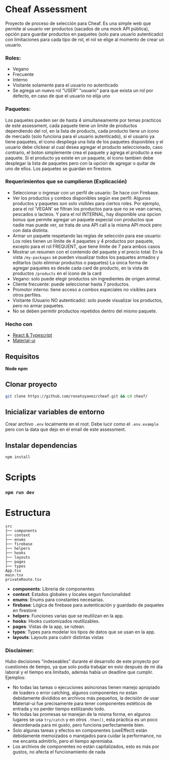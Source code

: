 # Cheaf Assessment

Proyecto de proceso de selección para Cheaf. Es una simple web que permite al usuario ver productos (sacados de una mock API pública), opción para guardar productos en paquetes (solo para usuario autenticado) con limitaciones para cada tipo de rol, el rol se elige al momento de crear un usuario.

### Roles:
- Vegano
- Frecuente
- Interno
- Visitante solamente para el usuario no autenticado
- Se agrega un nuevo rol "USER" "usuario" para que exista un rol por defecto, en caso de que el usuario no elija uno

### Paquetes:
Los paquetes pueden ser de hasta 4 simultaneamente por temas practicos de este assessment, cada paquete tiene un limite de productos dependiendo del rol, en la lista de products, cada producto tiene un icono de mercado (solo funciona para el usuario autenticado), si el usuario ya tiene paquetes, el icono despliega una lista de los paquetes disponibles y el usuario debe clickear al cual desea agregar el producto seleccionado, caso contrario, el boton simplemente crea el paquete y agrega el producto a ese paquete. Si el producto ya existe en un paquete, el icono tambien debe desplegar la lista de paquetes pero con la opcion de agregar o quitar de uno de ellos. Los paquetes se guardan en firestore.

### Requerimientos que se cumplieron (Explicación)
- Seleccionar o ingresar con un perfil de usuario: Se hace con Firebase.
- Ver los productos y combos disponibles según ese perfil: Algunos productos y paquetes son solo visibles para ciertos roles. Por ejemplo, para el rol 'VEGAN' se filtran los productos para que no se vean carnes, pescados o lacteos. Y para el rol INTERNAL, hay disponible una opcion bonus que permite agregar un paquete especial con productos que nadie mas puede ver, se trata de una API call a la misma API mock pero con data distinta.
- Armar un paquete respetando las reglas de selección para ese usuario: Los roles tienen un límite de 4 paquetes y 4 productos por paquete, excepto para el rol FREQUENT, que tiene límite de 7 para ambos casos
- Mostrar un resumen con el contenido del paquete y el precio total: En la vista `/my-packages` se pueden visualizar todos los paquetes armados y editarlos (solo eliminar productos o paquetes) La única forma de agregar paquetes es desde cada card de producto, en la vista de productos `/products` en el ícono de la card
- Vegano: solo puede elegir productos sin ingredientes de origen animal.
- Cliente frecuente: puede seleccionar hasta 7 productos.
- Promotor interno: tiene acceso a combos especiales no visibles para otros
perfiles.
- Visitante (Usuario NO autenticado): solo puede visualizar los productos, pero no armar paquetes.
- No se deben permitir productos repetidos dentro del mismo paquete.

### Hecho con

- [React & Typescript](https://www.typescriptlang.org/docs/handbook/react.html)
- [Material-ui](https://mui.com/material-ui/getting-started/)

## Requisitos

**Node**
**npm**

## Clonar proyecto

```sh
git clone https://github.com/renatoyanez/cheaf.git && cd cheaf/
```

## Inicializar variables de entorno

Crear archivo `.env` localmente en el root. Debe lucir como el `.env.example` pero con la data que dejo en el email de este assessment.

## Instalar dependencias

```sh
npm install
```

# Scripts

### `npm run dev`

# Estructura

    src
    ├── components
    ├── context
    ├── enums
    ├── firebase
    ├── helpers
    ├── hooks
    ├── layouts
    ├── pages
    ├── types
    App.tsx
    main.tsx
    privateRoute.tsx

- **components**: Libreria de componentes
- **context**: Estados globales y locales segun funcionalidad
- **enums**: Enums para constantes necesarias.
- **firebase**: Lógica de firebase para autenticación y guardado de paquetes en firestore
- **helpers**: Funciones varias que se reutilizan en la app.
- **hooks**: Hooks customizados reutilizables.
- **pages**: Vistas de la app, se rutean.
- **types**: Types para modelar los tipos de datos que se usan en la app.
- **layouts**: Layouts para cubrir distintas vistas


### Disclaimer:
Hubo decisiones "indeseables" durante el desarrollo de este proyecto por cuestiones de tiempo, ya que solo podía trabajar en esto después de mi día laboral y el tiempo era limitado, además había un deadline que cumplir. Ejemplos:
- No todas las tareas o ejecuciones asíncronas tienen manejo apropiado de loaders o error catching, algunos componentes no estan debidamente divididos en archivos más pequeños, la decisión de usar Material-ui fue precisamente para tener componentes estéticos de entrada y no perder tiempo estilizando todo.
- No todas las promesas se manejan de la misma forma, en algunos lugares se usa `try/catch` y en otros `.then()`, esta práctica es un poco desordenada para mi gusto, pero funciona perfectamente bien.
- Solo algunas tareas y efectos en componentes (useEffect) están debidamente memoizados o manejados para cuidar la performance, no me encanta admitirlo, pero el tiempo apremiaba.
- Los archivos de componentes no están capitalizados, esto es más por gustos, no afecta el funcionamiento de nada